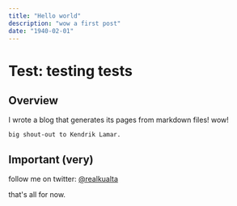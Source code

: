 ```yaml
---
title: "Hello world"
description: "wow a first post"
date: "1940-02-01"
---
```


# Test: testing tests 

## Overview

I wrote a blog that generates its pages from markdown files! wow!

    big shout-out to Kendrik Lamar.


## Important (very)

follow me on twitter: [@realkualta](https://twitter.com/realkualta)

that's all for now. 